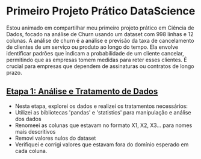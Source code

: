 # Primeiro Projeto Prático DataScience
Estou animado em compartilhar meu primeiro projeto prático em Ciência de Dados, focado na análise de Churn usando um dataset com 998 linhas e 12 colunas.
A análise de churn é a análise e previsão da taxa de cancelamento de clientes de um serviço ou produto ao longo do tempo. Ela envolve identificar padrões que indicam a probabilidade de um cliente cancelar, permitindo que as empresas tomem medidas para reter esses clientes. É crucial para empresas que dependem de assinaturas ou contratos de longo prazo.

## [Etapa 1: Análise e Tratamento de Dados](https://github.com/waltercrastobr/Primeiro-Projeto-DataScience/blob/main/analise-tratamento-dados.ipynb)

-  Nesta etapa, explorei os dados e realizei os tratamentos necessários:
  - Utilizei as bibliotecas 'pandas' e 'statistics' para manipulação e análise dos dados
  - Renomeei as colunas que estavam no formato X1, X2, X3... para nomes mais descritivos
  - Removi valores nulos do dataset
  - Verifiquei e corrigi valores que estavam fora do domínio esperado em cada coluna.
